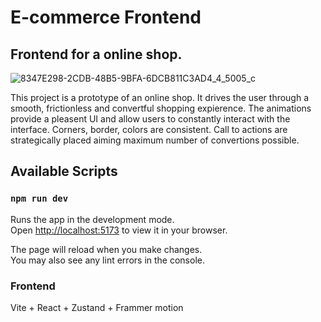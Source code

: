 # E-commerce Frontend

## Frontend for a online shop.

![8347E298-2CDB-48B5-9BFA-6DCB811C3AD4_4_5005_c](https://github.com/lvbn/E-commerce-frontend/assets/65773848/ba11dae8-475a-47b2-be6e-bfb0f5363d2b)

This project is a prototype of an online shop. It drives the user through a smooth, frictionless and convertful shopping expierence. The animations provide a pleasent UI and allow users to constantly interact with the interface. Corners, border, colors are consistent. Call to actions are strategically placed aiming maximum number of convertions possible. 

## Available Scripts

### `npm run dev`

Runs the app in the development mode.\
Open [http://localhost:5173](http://localhost:5173) to view it in your browser.

The page will reload when you make changes.\
You may also see any lint errors in the console.


### Frontend

Vite + React + Zustand + Frammer motion
